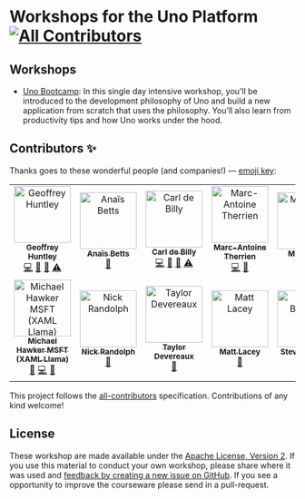 # Workshops for the Uno Platform [![All Contributors](https://img.shields.io/badge/all_contributors-12-orange.svg?style=flat-square)](#contributors)

## Workshops

- [Uno Bootcamp](uno-bootcamp): In this single day intensive workshop, you'll be introduced to the development philosophy of Uno and build a new application from scratch that uses the philosophy. You’ll also learn from productivity tips and how Uno works under the hood.

## Contributors ✨

Thanks goes to these wonderful people (and companies!)⁠ — [emoji key](https://allcontributors.org/docs/en/emoji-key):

<!-- ALL-CONTRIBUTORS-LIST:START - Do not remove or modify this section -->
<!-- prettier-ignore -->
<table>
  <tr>
    <td align="center"><a href="https://www.ghuntley.com/now"><img src="https://avatars0.githubusercontent.com/u/127353?v=4" width="100px;" alt="Geoffrey Huntley"/><br /><sub><b>Geoffrey Huntley</b></sub></a><br /><a href="https://github.com/unoplatform/workshops/commits?author=ghuntley" title="Code">💻</a> <a href="https://github.com/unoplatform/workshops/commits?author=ghuntley" title="Documentation">📖</a> <a href="#talk-ghuntley" title="Talks">📢</a> <a href="https://github.com/unoplatform/workshops/commits?author=ghuntley" title="Tests">⚠️</a></td>
    <td align="center"><a href="https://github.com/anaisbetts"><img src="https://avatars2.githubusercontent.com/u/1396?v=4" width="100px;" alt="Anaïs Betts"/><br /><sub><b>Anaïs Betts</b></sub></a><br /><a href="https://github.com/unoplatform/workshops/commits?author=anaisbetts" title="Documentation">📖</a></td>
    <td align="center"><a href="http://carl.debilly.net/"><img src="https://avatars1.githubusercontent.com/u/4174207?v=4" width="100px;" alt="Carl de Billy"/><br /><sub><b>Carl de Billy</b></sub></a><br /><a href="https://github.com/unoplatform/workshops/commits?author=carldebilly" title="Code">💻</a> <a href="https://github.com/unoplatform/workshops/commits?author=carldebilly" title="Documentation">📖</a> <a href="#talk-carldebilly" title="Talks">📢</a> <a href="https://github.com/unoplatform/workshops/commits?author=carldebilly" title="Tests">⚠️</a></td>
    <td align="center"><a href="https://github.com/Guidemarcus"><img src="https://avatars2.githubusercontent.com/u/17101674?v=4" width="100px;" alt="Marc-Antoine Therrien"/><br /><sub><b>Marc-Antoine Therrien</b></sub></a><br /><a href="https://github.com/unoplatform/workshops/commits?author=Guidemarcus" title="Code">💻</a> <a href="#design-Guidemarcus" title="Design">🎨</a></td>
    <td align="center"><a href="https://opensource.microsoft.com"><img src="https://avatars2.githubusercontent.com/u/6154722?v=4" width="100px;" alt="Microsoft"/><br /><sub><b>Microsoft</b></sub></a><br /><a href="https://github.com/unoplatform/workshops/commits?author=microsoft" title="Documentation">📖</a></td>
    <td align="center"><a href="https://github.com/agneszitte-nventive"><img src="https://avatars0.githubusercontent.com/u/16295702?v=4" width="100px;" alt="Agnes ZITTE"/><br /><sub><b>Agnes ZITTE</b></sub></a><br /><a href="https://github.com/unoplatform/workshops/commits?author=agneszitte-nventive" title="Documentation">📖</a> <a href="https://github.com/unoplatform/workshops/commits?author=agneszitte-nventive" title="Code">💻</a></td>
  </tr>
  <tr>
    <td align="center"><a href="https://www.twitter.com/XAMLLlama"><img src="https://avatars0.githubusercontent.com/u/24302614?v=4" width="100px;" alt="Michael Hawker MSFT (XAML Llama)"/><br /><sub><b>Michael Hawker MSFT (XAML Llama)</b></sub></a><br /><a href="#review-michael-hawker" title="Reviewed Pull Requests">👀</a> <a href="https://github.com/unoplatform/workshops/commits?author=michael-hawker" title="Code">💻</a> <a href="https://github.com/unoplatform/workshops/commits?author=michael-hawker" title="Documentation">📖</a></td>
    <td align="center"><a href="http://nicksnettravels.builttoroam.com"><img src="https://avatars2.githubusercontent.com/u/1614057?v=4" width="100px;" alt="Nick Randolph"/><br /><sub><b>Nick Randolph</b></sub></a><br /><a href="https://github.com/unoplatform/workshops/commits?author=nickrandolph" title="Documentation">📖</a></td>
    <td align="center"><a href="http://taylordevereaux.com"><img src="https://avatars2.githubusercontent.com/u/880207?v=4" width="100px;" alt="Taylor Devereaux"/><br /><sub><b>Taylor Devereaux</b></sub></a><br /><a href="https://github.com/unoplatform/workshops/commits?author=taylordevereaux" title="Documentation">📖</a></td>
    <td align="center"><a href="http://mrlacey.com/"><img src="https://avatars3.githubusercontent.com/u/189547?v=4" width="100px;" alt="Matt Lacey"/><br /><sub><b>Matt Lacey</b></sub></a><br /><a href="https://github.com/unoplatform/workshops/commits?author=mrlacey" title="Documentation">📖</a></td>
    <td align="center"><a href="https://github.com/kazo0"><img src="https://avatars3.githubusercontent.com/u/4793020?v=4" width="100px;" alt="Steve Bilogan"/><br /><sub><b>Steve Bilogan</b></sub></a><br /><a href="https://github.com/unoplatform/workshops/commits?author=kazo0" title="Documentation">📖</a></td>
    <td align="center"><a href="https://github.com/scottkuhl"><img src="https://avatars2.githubusercontent.com/u/4465616?v=4" width="100px;" alt="Scott Kuhl"/><br /><sub><b>Scott Kuhl</b></sub></a><br /><a href="https://github.com/unoplatform/workshops/commits?author=scottkuhl" title="Documentation">📖</a></td>
  </tr>
</table>

<!-- ALL-CONTRIBUTORS-LIST:END -->

This project follows the [all-contributors](https://github.com/all-contributors/all-contributors) specification. Contributions of any kind welcome!

## License 

These workshop are made available under the [Apache License, Version 2][license]. If you use this material to conduct your own workshop, please share where it was used and [feedback by creating a new issue on GitHub][share-feedback]. If you see a opportunity to improve the courseware please send in a pull-request.

<!-- in-line links -->
[uno-platform]: https://platform.uno/

[license]: ../LICENSE
[share-feedback]: https://github.com/unoplatform/workshops/issues/new?labels=feedback%2C+untriaged&template=feedback.md
